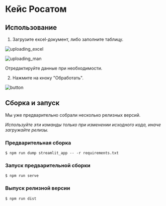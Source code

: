 # Кейс Росатом

## Использование
1. Загрузите excel-документ, либо заполните таблицу.

![uploading_excel]("" "Загрузка Excel")

![uploading_man]("" "Ввод вручную")

Отредактируйте данные при необходимости.

2. Нажмите на кноку "Обработать".

![button]("" "Кнопка")

## Сборка и запуск
Мы уже предварительно собрали несколько релизных версий. 

_Используйте эти команды только при изменении исходного кода, иначе загружайте релизы._

### Предварительная сборка
```
$ npm run dump streamlit_app -- -r requirements.txt
```
### Запуск предварительной сборки
```
$ npm run serve
```
### Выпуск релизной версии
```
$ npm run dist
```